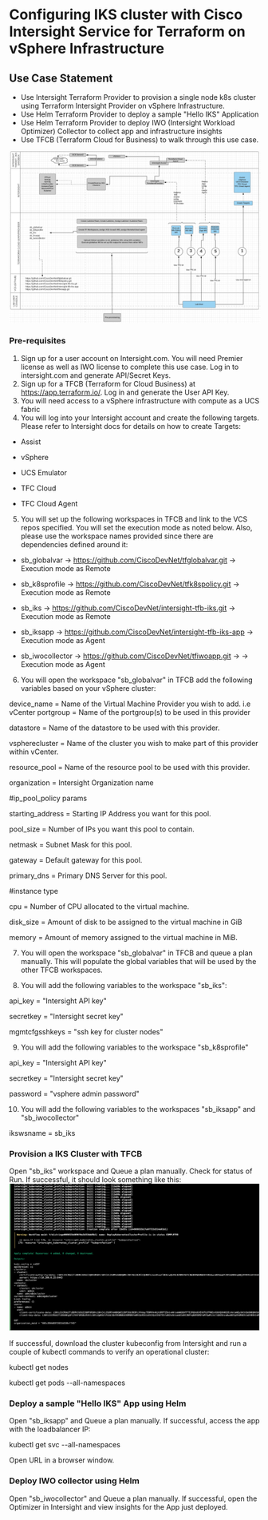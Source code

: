 # Configuring IKS cluster with Cisco Intersight Service for Terraform on vSphere Infrastructure 

## Use Case Statement
* Use Intersight Terraform Provider to provision a single node k8s cluster using Terraform Intersight Provider on vSphere Infrastructure.
* Use Helm Terraform Provider to deploy a sample "Hello IKS" Application
* Use Helm Terraform Provider to deploy IWO (Intersight Workload Optimizer) Collector to collect app and infrastructure insights
* Use TFCB (Terraform Cloud for Business) to walk through this use case.

![alt text](https://github.com/prathjan/images/blob/main/iksnew.png?raw=true)

### Pre-requisites
1. Sign up for a user account on Intersight.com. You will need Premier license as well as IWO license to complete this use case. Log in to intersight.com and generate API/Secret Keys.
2. Sign up for a TFCB (Terraform for Cloud Business) at https://app.terraform.io/. Log in and generate the User API Key.
3. You will need access to a vSphere infrastructure with compute as a UCS fabric
4. You will log into your Intersight account and create the following targets. Please refer to Intersight docs for details on how to create Targets:

* Assist

* vSphere

* UCS Emulator

* TFC Cloud

* TFC Cloud Agent


5. You will set up the following workspaces in TFCB and link to the VCS repos specified. You will set the execution mode as noted below. Also, please use the workspace names provided since there are dependencies defined around it:

* sb_globalvar -> https://github.com/CiscoDevNet/tfglobalvar.git -> Execution mode as Remote

* sb_k8sprofile -> https://github.com/CiscoDevNet/tfk8spolicy.git -> Execution mode as Remote

* sb_iks -> https://github.com/CiscoDevNet/intersight-tfb-iks.git -> Execution mode as Remote

* sb_iksapp -> https://github.com/CiscoDevNet/intersight-tfb-iks-app -> Execution mode as Agent

* sb_iwocollector -> https://github.com/CiscoDevNet/tfiwoapp.git -> -> Execution mode as Agent


6. You will open the workspace "sb_globalvar" in TFCB add the following variables based on your vSphere cluster:

device_name = Name of the Virtual Machine Provider you wish to add. i.e vCenter
portgroup = Name of the portgroup(s) to be used in this provider	

datastore = Name of the datastore to be used with this provider.

vspherecluster = Name of the cluster you wish to make part of this provider within vCenter.

resource_pool = Name of the resource pool to be used with this provider.	

organization = Intersight Organization name

#ip_pool_policy params

starting_address = Starting IP Address you want for this pool.

pool_size = Number of IPs you want this pool to contain.

netmask = Subnet Mask for this pool.

gateway = Default gateway for this pool.

primary_dns = Primary DNS Server for this pool.

#instance type

cpu = Number of CPU allocated to the virtual machine.

disk_size = Amount of disk to be assigned to the virtual machine in GiB

memory = Amount of memory assigned to the virtual machine in MiB.


7. You will open the workspace "sb_globalvar" in TFCB and queue a plan manually. This will populate the global variables that will be used by the other TFCB workspaces.

8. You will add the following variables to the workspace "sb_iks":

api_key = "Intersight API key"

secretkey = "Intersight secret key"

mgmtcfgsshkeys = "ssh key for cluster nodes"


9. You will add the following variables to the workspace "sb_k8sprofile"

api_key = "Intersight API key"

secretkey = "Intersight secret key"

password = "vsphere admin password"


10. You will add the following variables to the workspaces "sb_iksapp" and "sb_iwocollector"

ikswsname = sb_iks

### Provision a IKS Cluster with TFCB
Open "sb_iks" workspace and Queue a plan manually. Check for status of Run. If successful, it should look something like this:
![alt text](https://github.com/prathjan/images/blob/main/iksout.png?raw=true)

If successful, download the cluster kubeconfig from Intersight and run a couple of kubectl commands to verify an operational cluster:

kubectl get nodes

kubectl get pods --all-namespaces

### Deploy a sample "Hello IKS" App using Helm
Open "sb_iksapp" and Queue a plan manually. 
If successful, access the app with the loadbalancer IP:

kubectl get svc --all-namespaces

Open URL in a browser window.

### Deploy IWO collector using Helm
Open "sb_iwocollector" and Queue a plan manually.
If successful, open the Optimizer in Intersight and view insights for the App just deployed.
